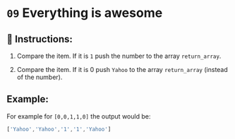 # `09` Everything is awesome

## 📝 Instructions:

1. Compare the item. If it is `1` push the number to the array `return_array`.

2. Compare the item. If it is 0 push `Yahoo` to the array `return_array` (instead of the number).

## Example:

For example for `[0,0,1,1,0]` the output would be:

```js
['Yahoo','Yahoo','1','1','Yahoo']
```
